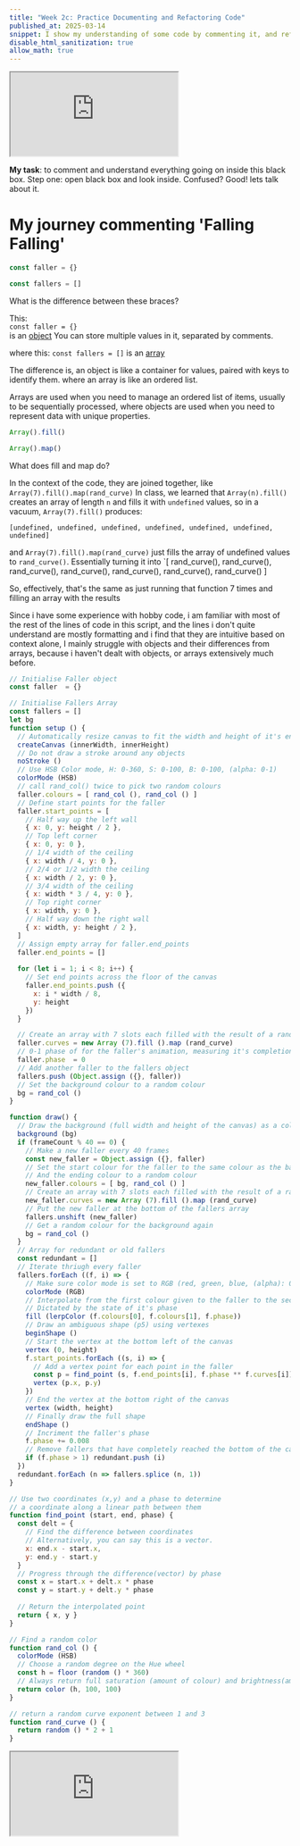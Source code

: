 ```yaml
---
title: "Week 2c: Practice Documenting and Refactoring Code"
published_at: 2025-03-14
snippet: I show my understanding of some code by commenting it, and refactor it to work with classes
disable_html_sanitization: true
allow_math: true
---
```

<iframe id="falling_falling" src="https://editor.p5js.org/TravvDogg/full/iAICry0lj"></iframe>

<script type="module">

    const iframe  = document.getElementById (`falling_falling`)
    iframe.width  = iframe.parentNode.scrollWidth
    iframe.height = iframe.width * 9 / 16 + 42

</script>

**My task**: to comment and understand everything going on inside this black box. Step one: open black box and look inside. Confused? Good! lets talk about it.

# My journey commenting 'Falling Falling'
```js
const faller = {}

const fallers = []
```
What is the difference between these braces?

This:  
`const faller = {}`   
is an [object](https://developer.mozilla.org/en-US/docs/Web/JavaScript/Reference/Operators/Object_initializer)
You can store multiple values in it, separated by comments.

where this:
`const fallers = []`
is an [array](https://developer.mozilla.org/en-US/docs/Web/JavaScript/Reference/Global_Objects/Array)

The difference is, an object is like a container for values, paired with keys to identify them.
where an array is like an ordered list.  

Arrays are used when you need to manage an ordered list of items, usually to be sequentially processed, where objects are used when you need to represent data with unique properties.


```js
Array().fill()

Array().map()
```
What does fill and map do?

In the context of the code, they are joined together, like `Array(7).fill().map(rand_curve)`
In class, we learned that `Array(n).fill()` creates an array of length `n` and fills it with `undefined` values, so in a vacuum, `Array(7).fill()` produces:

`[undefined, undefined, undefined, undefined, undefined, undefined, undefined]`

and `Array(7).fill().map(rand_curve)` just fills the array of undefined values to `rand_curve()`. Essentially turning it into
`[ rand_curve(), rand_curve(), rand_curve(), rand_curve(), rand_curve(), rand_curve(), rand_curve() ]  

So, effectively, that's the same as just running that function 7 times and filling an array with the results

Since i have some experience with hobby code, i am familiar with most of the rest of the lines of code in this script, and the lines i don't quite understand are mostly formatting and i find that they are intuitive based on context alone, I mainly struggle with objects and their differences from arrays, because i haven't dealt with objects, or arrays extensively much before.

```js
// Initialise Faller object
const faller  = {}

// Initialise Fallers Array
const fallers = []
let bg
function setup () {
  // Automatically resize canvas to fit the width and height of it's environment / enclosure
  createCanvas (innerWidth, innerHeight)
  // Do not draw a stroke around any objects
  noStroke ()
  // Use HSB Color mode, H: 0-360, S: 0-100, B: 0-100, (alpha: 0-1)
  colorMode (HSB)
  // call rand_col() twice to pick two random colours
  faller.colours = [ rand_col (), rand_col () ]
  // Define start points for the faller
  faller.start_points = [
    // Half way up the left wall
    { x: 0, y: height / 2 },
    // Top left corner
    { x: 0, y: 0 },
    // 1/4 width of the ceiling
    { x: width / 4, y: 0 },
    // 2/4 or 1/2 width the ceiling
    { x: width / 2, y: 0 },
    // 3/4 width of the ceiling
    { x: width * 3 / 4, y: 0 },
    // Top right corner
    { x: width, y: 0 },
    // Half way down the right wall
    { x: width, y: height / 2 },
  ]
  // Assign empty array for faller.end_points
  faller.end_points = []
  
  for (let i = 1; i < 8; i++) {
    // Set end points across the floor of the canvas
    faller.end_points.push ({
      x: i * width / 8,
      y: height
    })    
  }

  // Create an array with 7 slots each filled with the result of a random curve function
  faller.curves = new Array (7).fill ().map (rand_curve)
  // 0-1 phase of for the faller's animation, measuring it's completion
  faller.phase  = 0
  // Add another faller to the fallers object
  fallers.push (Object.assign ({}, faller))
  // Set the background colour to a random colour
  bg = rand_col ()
}

function draw() {
  // Draw the background (full width and height of the canvas) as a color (bg)
  background (bg)
  if (frameCount % 40 == 0) {
    // Make a new faller every 40 frames
    const new_faller = Object.assign ({}, faller)
    // Set the start colour for the faller to the same colour as the background
    // And the ending colour to a random colour
    new_faller.colours = [ bg, rand_col () ]
    // Create an array with 7 slots each filled with the result of a random curve function
    new_faller.curves = new Array (7).fill ().map (rand_curve)    
    // Put the new faller at the bottom of the fallers array
    fallers.unshift (new_faller)
    // Get a random colour for the background again
    bg = rand_col ()
  }
  // Array for redundant or old fallers
  const redundant = []
  // Iterate thriugh every faller
  fallers.forEach ((f, i) => {
    // Make sure color mode is set to RGB (red, green, blue, (alpha): 0-255
    colorMode (RGB)
    // Interpolate from the first colour given to the faller to the second
    // Dictated by the state of it's phase
    fill (lerpColor (f.colours[0], f.colours[1], f.phase))
    // Draw an ambiguous shape (p5) using vertexes
    beginShape ()
    // Start the vertex at the bottom left of the canvas
    vertex (0, height)
    f.start_points.forEach ((s, i) => {
      // Add a vertex point for each point in the faller
      const p = find_point (s, f.end_points[i], f.phase ** f.curves[i])
      vertex (p.x, p.y)
    })
    // End the vertex at the bottom right of the canvas
    vertex (width, height)
    // Finally draw the full shape
    endShape ()
    // Incriment the faller's phase
    f.phase += 0.008
    // Remove fallers that have completely reached the bottom of the canvas
    if (f.phase > 1) redundant.push (i)
  })
  redundant.forEach (n => fallers.splice (n, 1))
}

// Use two coordinates (x,y) and a phase to determine 
// a coordinate along a linear path between them
function find_point (start, end, phase) {
  const delt = {
    // Find the difference between coordinates
    // Alternatively, you can say this is a vector.
    x: end.x - start.x,
    y: end.y - start.y
  }
  // Progress through the difference(vector) by phase
  const x = start.x + delt.x * phase
  const y = start.y + delt.y * phase
  
  // Return the interpolated point
  return { x, y }
}

// Find a random color
function rand_col () {
  colorMode (HSB)
  // Choose a random degree on the Hue wheel
  const h = floor (random () * 360)
  // Always return full saturation (amount of colour) and brightness(amount of white)
  return color (h, 100, 100)
}

// return a random curve exponent between 1 and 3
function rand_curve () {
  return random () * 2 + 1
}
```
<iframe id="falling_falling-2" src="https://editor.p5js.org/TravvDogg/full/iAICry0lj"></iframe>

<script type="module">

    const iframe  = document.getElementById (`falling_falling-2`)
    iframe.width  = iframe.parentNode.scrollWidth
    iframe.height = iframe.width * 9 / 16 + 42

</script>